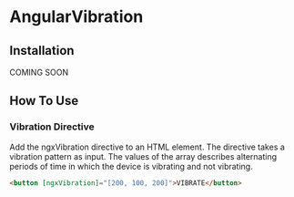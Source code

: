 # AngularVibration

## Installation       

COMING SOON

## How To Use

### Vibration Directive

Add the ngxVibration directive to an HTML element. The directive takes a vibration pattern as input. The values of the array describes alternating periods of time in which the device is vibrating and not vibrating.
```html
<button [ngxVibration]="[200, 100, 200]">VIBRATE</button>
```

